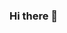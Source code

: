 ### Hi there 👋

<!--
**goaChofis/goaChofis** is a ✨ _special_ ✨ repository because its `README.md` (this file) appears on your GitHub profile.

Here are some ideas to get you started:

- 🔭 I’m currently working on C#
- 🌱 I’m currently learning C#
- 👯 I’m looking to collaborate on Development
- 🤔 I’m looking for help with C#
- 💬 Ask me about you need
- 📫 How to reach me: rreyna
- 😄 Pronouns: he
- ⚡ Fun fact: ...
-->
